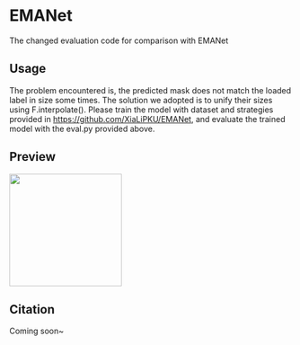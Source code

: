 # EMANet
The changed evaluation code for comparison with EMANet

## Usage
The problem encountered is, the predicted mask does not match the loaded label in size some times. The solution we adopted is to unify their sizes using  F.interpolate().
Please train the model with dataset and strategies provided in <https://github.com/XiaLiPKU/EMANet>, and evaluate the trained model with the eval.py provided above.

## Preview

<img src="https://user-images.githubusercontent.com/38877851/222956565-e42ae846-bb56-44f8-a186-ce1b18a89bc2.png" width="200">


## Citation
Coming soon~
